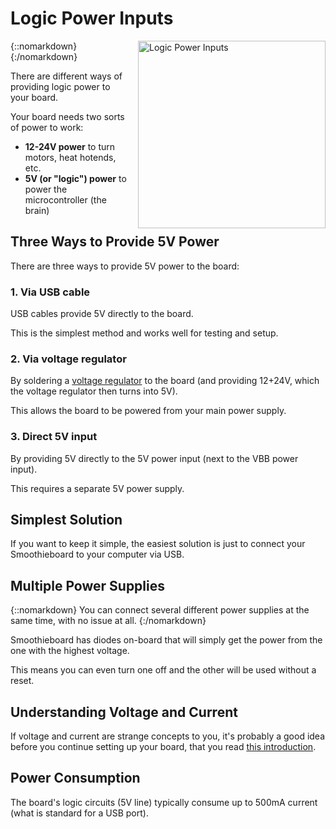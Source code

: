 
# Logic Power Inputs

{::nomarkdown}
<a href="/images/smoothieboard-logic-inputs.svg">
  <img src="/images/smoothieboard-logic-inputs.svg" alt="Logic Power Inputs" width="300" style="float: right; margin-left: 1rem;"/>
</a>
{:/nomarkdown}

There are different ways of providing logic power to your board.

Your board needs two sorts of power to work:

- **12-24V power** to turn motors, heat hotends, etc.
- **5V (or "logic") power** to power the microcontroller (the brain)

## Three Ways to Provide 5V Power

There are three ways to provide 5V power to the board:

### 1. Via USB cable

USB cables provide 5V directly to the board.

This is the simplest method and works well for testing and setup.

### 2. Via voltage regulator

By soldering a [voltage regulator](voltageregulator) to the board (and providing 12+24V, which the voltage regulator then turns into 5V).

This allows the board to be powered from your main power supply.

### 3. Direct 5V input

By providing 5V directly to the 5V power input (next to the VBB power input).

This requires a separate 5V power supply.

## Simplest Solution

If you want to keep it simple, the easiest solution is just to connect your Smoothieboard to your computer via USB.

## Multiple Power Supplies

{::nomarkdown}
<sl-alert variant="success" open>
  <sl-icon slot="icon" name="check-circle"></sl-icon>
  You can connect several different power supplies at the same time, with no issue at all.
</sl-alert>
{:/nomarkdown}

Smoothieboard has diodes on-board that will simply get the power from the one with the highest voltage.

This means you can even turn one off and the other will be used without a reset.

## Understanding Voltage and Current

If voltage and current are strange concepts to you, it's probably a good idea before you continue setting up your board, that you read [this introduction](https://learn.sparkfun.com/tutorials/voltage-current-resistance-and-ohms-law).

## Power Consumption

The board's logic circuits (5V line) typically consume up to 500mA current (what is standard for a USB port).
